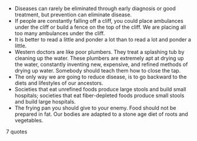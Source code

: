  - Diseases can rarely be eliminated through early diagnosis or good treatment, but prevention can eliminate disease.
 - If people are constantly falling off a cliff, you could place ambulances under the cliff or build a fence on the top of the cliff. We are placing all too many ambulances under the cliff.
 - It is better to read a little and ponder a lot than to read a lot and ponder a little.
 - Western doctors are like poor plumbers. They treat a splashing tub by cleaning up the water. These plumbers are extremely apt at drying up the water, constantly inventing new, expensive, and refined methods of drying up water. Somebody should teach them how to close the tap.
 - The only way we are going to reduce disease, is to go backward to the diets and lifestyles of our ancestors.
 - Societies that eat unrefined foods produce large stools and build small hospitals; societies that eat fiber-depleted foods produce small stools and build large hospitals.
 - The frying pan you should give to your enemy. Food should not be prepared in fat. Our bodies are adapted to a stone age diet of roots and vegetables.

7 quotes